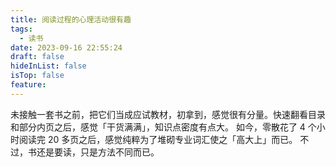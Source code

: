 ```yaml
---
title: 阅读过程的心理活动很有趣
tags:
  - 读书
date: 2023-09-16 22:55:24
draft: false
hideInList: false
isTop: false
feature:
---
```

未接触一套书之前，把它们当成应试教材，初拿到，感觉很有分量。快速翻看目录和部分内页之后，感觉「干货满满」，知识点密度有点大。
如今，零散花了 4 个小时阅读完 20 多页之后，感觉纯粹为了堆砌专业词汇使之「高大上」而已。
不过，书还是要读，只是方法不同而已。
